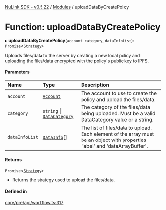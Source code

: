 [NuLink SDK - v0.5.22](../README.md) / [Modules](../modules.md) / uploadDataByCreatePolicy

# Function: uploadDataByCreatePolicy

▸ **uploadDataByCreatePolicy**(`account`, `category`, `dataInfoList`): `Promise`<[`Strategy`](../classes/Strategy.md)\>

Uploads files/data to the server by creating a new local policy and uploading the files/data encrypted with the policy's public key to IPFS.

#### Parameters

| Name | Type | Description |
| :------ | :------ | :------ |
| `account` | [`Account`](../classes/Account.md) | The account to use to create the policy and upload the files/data. |
| `category` | `string` \| [`DataCategory`](../enums/DataCategory.md) | The category of the files/data being uploaded. Must be a valid DataCategory value or a string. |
| `dataInfoList` | [`DataInfo`](../types/DataInfo.md)[] | The list of files/data to upload. Each element of the array must be an object with properties 'label' and 'dataArrayBuffer'. |

#### Returns

`Promise`<[`Strategy`](../classes/Strategy.md)\>

- Returns the strategy used to upload the files/data.

#### Defined in

[core/pre/api/workflow.ts:317](https://github.com/NuLink-network/nulink-sdk/blob/d9e8f81/src/core/pre/api/workflow.ts#L317)
